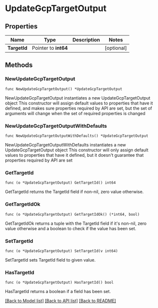 # UpdateGcpTargetOutput

## Properties

Name | Type | Description | Notes
------------ | ------------- | ------------- | -------------
**TargetId** | Pointer to **int64** |  | [optional] 

## Methods

### NewUpdateGcpTargetOutput

`func NewUpdateGcpTargetOutput() *UpdateGcpTargetOutput`

NewUpdateGcpTargetOutput instantiates a new UpdateGcpTargetOutput object
This constructor will assign default values to properties that have it defined,
and makes sure properties required by API are set, but the set of arguments
will change when the set of required properties is changed

### NewUpdateGcpTargetOutputWithDefaults

`func NewUpdateGcpTargetOutputWithDefaults() *UpdateGcpTargetOutput`

NewUpdateGcpTargetOutputWithDefaults instantiates a new UpdateGcpTargetOutput object
This constructor will only assign default values to properties that have it defined,
but it doesn't guarantee that properties required by API are set

### GetTargetId

`func (o *UpdateGcpTargetOutput) GetTargetId() int64`

GetTargetId returns the TargetId field if non-nil, zero value otherwise.

### GetTargetIdOk

`func (o *UpdateGcpTargetOutput) GetTargetIdOk() (*int64, bool)`

GetTargetIdOk returns a tuple with the TargetId field if it's non-nil, zero value otherwise
and a boolean to check if the value has been set.

### SetTargetId

`func (o *UpdateGcpTargetOutput) SetTargetId(v int64)`

SetTargetId sets TargetId field to given value.

### HasTargetId

`func (o *UpdateGcpTargetOutput) HasTargetId() bool`

HasTargetId returns a boolean if a field has been set.


[[Back to Model list]](../README.md#documentation-for-models) [[Back to API list]](../README.md#documentation-for-api-endpoints) [[Back to README]](../README.md)



